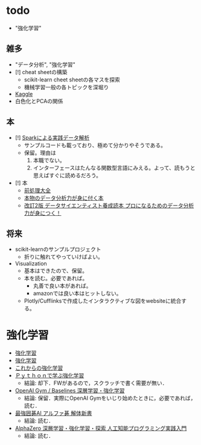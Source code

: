 # todo
* "強化学習"

## 雑多
* "データ分析", "強化学習"
* [!] cheat sheetの構築
    - scikit-learn cheet sheetの各マスを探索
    - 機械学習一般の各トピックを深堀り
* [Kaggle]($DOCS/topics/tech/Kaggle.md)
* 白色化とPCAの関係

## 本
* [!] [Sparkによる実践データ解析](https://www.amazon.co.jpdp//487311750X/)
    - サンプルコードも載っており、極めて分かりやそうである。
    - 保留。理由は
        1. 本職でない。
        2. インターフェースはたんなる関数型言語にみえる。よって、読もうと思えばすぐに読めるだろう。
* [!] 本
    - [前処理大全](https://www.amazon.co.jpdp//4774196479/)
    - [本物のデータ分析力が身に付く本](https://www.amazon.co.jpdp//B01HZ4RDS0/)
    - [改訂2版 データサイエンティスト養成読本 プロになるためのデータ分析力が身につく！](https://www.amazon.co.jpdp//B01KXH8F0G/)

## 将来
* scikit-learnのサンプルプロジェクト
    - 折りに触れてやっていけばよい。
* Visualization
    - 基本はできたので、保留。
    - 本を読む。必要であれば。
        * 丸善で良い本があれば。
        * amazonでは良い本はヒットしない。
    - Plotly/Cufflinksで作成したインタラクティブな図をwebsiteに統合する。



# 強化学習
* [強化学習](https://www.amazon.co.jp/dp/B07XJXMQGD/)
* [強化学習](https://www.amazon.co.jp/dp/4627826613/)
* [これからの強化学習](https://www.amazon.co.jp/dp/4627880316/)
* [Ｐｙｔｈｏｎで学ぶ強化学習](https://www.amazon.co.jp/dp/B082HNNGQG/)
    - 結論: 却下．FWがあるので，スクラッチで書く需要が無い．
* [OpenAI Gym / Baselines 深層学習・強化学習](https://www.amazon.co.jp/dp/4862464726/)
    - 結論: 保留．実際にOpenAI Gymをいじり始めたときに，必要であれば，読む．
* [最強囲碁AI アルファ碁 解体新書](https://www.amazon.co.jp/dp/B07F11T4CS/)
    - 結論: 読む．
* [AlphaZero 深層学習・強化学習・探索 人工知能プログラミング実践入門](https://www.amazon.co.jp/dp/4862464505/)
    - 結論: 読む．

